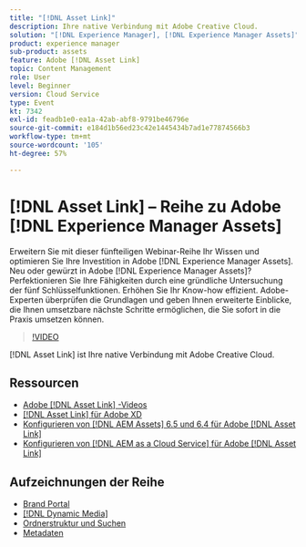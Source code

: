 ```yaml
---
title: "[!DNL Asset Link]"
description: Ihre native Verbindung mit Adobe Creative Cloud.
solution: "[!DNL Experience Manager], [!DNL Experience Manager Assets]"
product: experience manager
sub-product: assets
feature: Adobe [!DNL Asset Link]
topic: Content Management
role: User
level: Beginner
version: Cloud Service
type: Event
kt: 7342
exl-id: feadb1e0-ea1a-42ab-abf8-9791be46796e
source-git-commit: e184d1b56ed23c42e1445434b7ad1e77874566b3
workflow-type: tm+mt
source-wordcount: '105'
ht-degree: 57%

---
```


# [!DNL Asset Link] – Reihe zu Adobe [!DNL Experience Manager Assets]

Erweitern Sie mit dieser fünfteiligen Webinar-Reihe Ihr Wissen und optimieren Sie Ihre Investition in Adobe [!DNL Experience Manager Assets]. Neu oder gewürzt in Adobe [!DNL Experience Manager Assets]? Perfektionieren Sie Ihre Fähigkeiten durch eine gründliche Untersuchung der fünf Schlüsselfunktionen. Erhöhen Sie Ihr Know-how effizient. Adobe-Experten überprüfen die Grundlagen und geben Ihnen erweiterte Einblicke, die Ihnen umsetzbare nächste Schritte ermöglichen, die Sie sofort in die Praxis umsetzen können.

>[!VIDEO](https://video.tv.adobe.com/v/332127/?quality=12&learn=on&hidetitle=true)

[!DNL Asset Link] ist Ihre native Verbindung mit Adobe Creative Cloud.

## Ressourcen

* [Adobe [!DNL Asset Link] -Videos](https://experienceleague.adobe.com/en/docs/experience-manager-learn/assets/adobe-asset-link/launch-adobe-asset-link)
* [[!DNL Asset Link] für Adobe XD](https://helpx.adobe.com/de/enterprise/using/adobe-asset-link-for-xd.html)
* [Konfigurieren von [!DNL AEM Assets] 6.5 und 6.4 für Adobe [!DNL Asset Link]](https://helpx.adobe.com/de/enterprise/using/configure-aem-assets-6-for-asset-link.html)
* [Konfigurieren von [!DNL AEM as a Cloud Service] für Adobe [!DNL Asset Link]](https://helpx.adobe.com/de/enterprise/using/configure-aem-assets-for-asset-link.html)

## Aufzeichnungen der Reihe

* [Brand Portal](brand-portal.md)
* [[!DNL Dynamic Media]](dynamic-media.md)
* [Ordnerstruktur und Suchen](folder-structure-search.md)
* [Metadaten](metadata.md)
